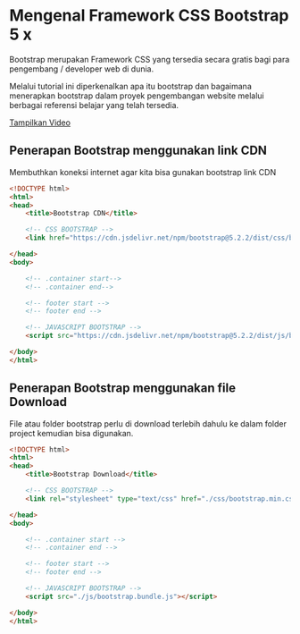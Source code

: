 # Mengenal Framework CSS Bootstrap 5 x

Bootstrap merupakan Framework CSS yang tersedia secara gratis bagi para pengembang / developer web di dunia.

Melalui tutorial ini diperkenalkan apa itu bootstrap dan bagaimana menerapkan bootstrap dalam proyek pengembangan website melalui berbagai referensi belajar yang telah tersedia.

<a href="https://youtu.be/tIBDSOzLmdo">Tampilkan Video</a>


## Penerapan Bootstrap menggunakan link CDN

Membuthkan koneksi internet agar kita bisa gunakan bootstrap link CDN

```html
<!DOCTYPE html>
<html>
<head>
	<title>Bootstrap CDN</title>

	<!-- CSS BOOTSTRAP -->
	<link href="https://cdn.jsdelivr.net/npm/bootstrap@5.2.2/dist/css/bootstrap.min.css" rel="stylesheet" integrity="sha384-Zenh87qX5JnK2Jl0vWa8Ck2rdkQ2Bzep5IDxbcnCeuOxjzrPF/et3URy9Bv1WTRi" crossorigin="anonymous">

</head>
<body>

	<!-- .container start-->
	<!-- .container end-->

	<!-- footer start -->
	<!-- footer end -->

	<!-- JAVASCRIPT BOOTSTRAP -->
	<script src="https://cdn.jsdelivr.net/npm/bootstrap@5.2.2/dist/js/bootstrap.bundle.min.js" integrity="sha384-OERcA2EqjJCMA+/3y+gxIOqMEjwtxJY7qPCqsdltbNJuaOe923+mo//f6V8Qbsw3" crossorigin="anonymous"></script>

</body>
</html>
```

## Penerapan Bootstrap menggunakan file Download

File atau folder bootstrap perlu di download terlebih dahulu ke dalam folder project kemudian bisa digunakan.

```html
<!DOCTYPE html>
<html>
<head>
	<title>Bootstrap Download</title>

	<!-- CSS BOOTSTRAP -->
	<link rel="stylesheet" type="text/css" href="./css/bootstrap.min.css">

</head>
<body>

	<!-- .container start -->
	<!-- .container end -->

	<!-- footer start -->
	<!-- footer end -->

	<!-- JAVASCRIPT BOOTSTRAP -->
	<script src="./js/bootstrap.bundle.js"></script>

</body>
</html>
```